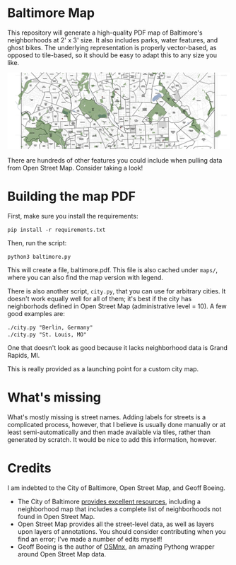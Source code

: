 # Baltimore Map

This repository will generate a high-quality PDF map of Baltimore's neighborhoods at 2' x 3' size.
It also includes parks, water features, and ghost bikes.
The underlying representation is properly vector-based, as opposed to tile-based, so it should be easy to adapt this to any size you like.

![Baltimore map snippet](baltimore-snippet.jpg)

There are hundreds of other features you could include when pulling data from Open Street Map.
Consider taking a look!

# Building the map PDF

First, make sure you install the requirements:

    pip install -r requirements.txt

Then, run the script:

    python3 baltimore.py

This will create a file, baltimore.pdf. This file is also cached under `maps/`, where you can also find the map version with legend.

There is also another script, `city.py`, that you can use for arbitrary cities.
It doesn't work equally well for all of them; it's best if the city has neighborhods defined in Open Street Map (administrative level = 10).
A few good examples are:

    ./city.py "Berlin, Germany"
    ./city.py "St. Louis, MO"

One that doesn't look as good because it lacks neighborhood data is Grand Rapids, MI.

This is really provided as a launching point for a custom city map.

# What's missing

What's mostly missing is street names. Adding labels for streets is a complicated process, however, that I believe is usually done manually or at least semi-automatically and then made available via tiles, rather than generated by scratch.
It would be nice to add this information, however.

# Credits

I am indebted to the City of Baltimore, Open Street Map, and Geoff Boeing.

* The City of Baltimore [provides excellent resources](https://planning.baltimorecity.gov/maps-data/gis), including a neighborhood map that includes a complete list of neighborhoods not found in Open Street Map.
* Open Street Map provides all the street-level data, as well as layers upon layers of annotations. You should consider contributing when you find an error; I've made a number of edits myself!
* Geoff Boeing is the author of [OSMnx](https://github.com/gboeing/osmnx), an amazing Pythong wrapper around Open Street Map data.
